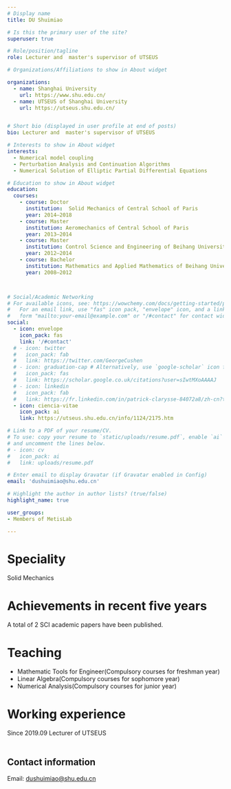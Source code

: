 ```yaml
---
# Display name
title: DU Shuimiao

# Is this the primary user of the site?
superuser: true

# Role/position/tagline
role: Lecturer and  master's supervisor of UTSEUS

# Organizations/Affiliations to show in About widget

organizations:
  - name: Shanghai University
    url: https://www.shu.edu.cn/
  - name: UTSEUS of Shanghai University
    url: https://utseus.shu.edu.cn/ 


# Short bio (displayed in user profile at end of posts)
bio: Lecturer and  master's supervisor of UTSEUS

# Interests to show in About widget
interests:
  - Numerical model coupling
  - Perturbation Analysis and Continuation Algorithms
  - Numerical Solution of Elliptic Partial Differential Equations

# Education to show in About widget
education:
  courses:
    - course: Doctor
      institution:  Solid Mechanics of Central School of Paris
      year: 2014–2018
    - course: Master
      institution: Aeromechanics of Central School of Paris
      year: 2013–2014
    - course: Master
      institution: Control Science and Engineering of Beihang University
      year: 2012–2014
    - course: Bachelor
      institution: Mathematics and Applied Mathematics of Beihang University
      year: 2008–2012



# Social/Academic Networking
# For available icons, see: https://wowchemy.com/docs/getting-started/page-builder/#icons
#   For an email link, use "fas" icon pack, "envelope" icon, and a link in the
#   form "mailto:your-email@example.com" or "/#contact" for contact widget.
social:
  - icon: envelope
    icon_pack: fas
    link: '/#contact'
  # - icon: twitter
  #   icon_pack: fab
  #   link: https://twitter.com/GeorgeCushen
  # - icon: graduation-cap # Alternatively, use `google-scholar` icon from `ai` icon pack
  #   icon_pack: fas
  #   link: https://scholar.google.co.uk/citations?user=sIwtMXoAAAAJ
  # - icon: linkedin
  #   icon_pack: fab
  #   link: https://fr.linkedin.com/in/patrick-clarysse-84072a8/zh-cn?trk=people-guest_people_search-card
  - icon: ciencia-vitae
    icon_pack: ai
    link: https://utseus.shu.edu.cn/info/1124/2175.htm

# Link to a PDF of your resume/CV.
# To use: copy your resume to `static/uploads/resume.pdf`, enable `ai` icons in `params.toml`,
# and uncomment the lines below.
# - icon: cv
#   icon_pack: ai
#   link: uploads/resume.pdf

# Enter email to display Gravatar (if Gravatar enabled in Config)
email: 'dushuimiao@shu.edu.cn'

# Highlight the author in author lists? (true/false)
highlight_name: true

user_groups:
- Members of MetisLab

---
```


# Speciality
 Solid Mechanics

# Achievements in recent five years

A total of 2 SCI academic papers have been published.

# Teaching
 
- Mathematic Tools for Engineer(Compulsory courses for freshman year)    
- Linear Algebra(Compulsory courses for sophomore year)   
- Numerical Analysis(Compulsory courses for junior year)    

# Working experience
   Since 2019.09   Lecturer of UTSEUS<br><br>


## Contact information

Email: dushuimiao@shu.edu.cn

